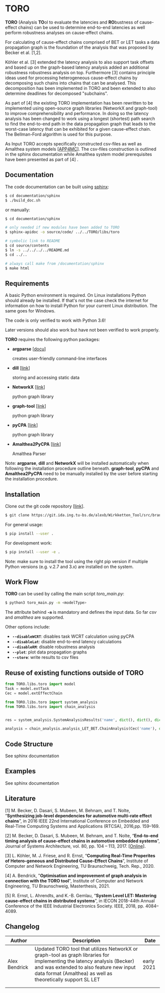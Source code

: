 # TORO

**TORO** (Analysis **TO**ol to evaluate the latencies and **RO**bustness of cause-effect chains) can be used to determine end-to-end latencies as well perform robustness analyses on cause-effect chains.

For calculating of cause-effect chains comprised of BET or LET tasks a data propagation graph is the foundation of the analysis that was proposed by Becker et al. [1,2].

Köhler et al. [3] extended the latency analysis to also support task offsets and based up on the graph-based latency analysis added an additional robustness robustness analysis on top. Furthermore [3] contains principle ideas used for processing heterogeneous cause-effect chains by decomposing such chains into chains that can be analysed. This decomposition has been implemented in TORO and been extended to also determine deadlines for decomposed "subchains".

As part of [4] the existing TORO implementation has been rewritten to be implemented using open-source graph libraries (NetworkX and graph-tool) to improve comprehensibility and performance. In doing so the latency analysis has been  changed to work using a longest (shortest) path search to find the end-to-end path in the data propagation graph that leads to the worst-case latency that can be exhibited for a given cause-effect chain. The Bellman-Ford algorithm is used for this purpose.

As Input TORO accepts specifically constructed csv-files as well as Amalthea system models [[APP4MC](https://www.eclipse.org/app4mc/)]. The csv-files construction is outlined in the sphinx documentation while Amalthea system model prerequisites have been presented as part of [4] .



## Documentation

The code documentation can be built using [sphinx](https://www.sphinx-doc.org/en/master/):

```bash
$ cd documentation/sphinx
$ ./build_doc.sh
```

or manually:

```bash
$ cd documentation/sphinx

# only needed if new modules have been added to TORO
$ sphinx-apidoc -o source/code/ ../../TORO/libs/toro

# symbolic link to README
$ cd source/contents
$ ln -s ../../../../README.md
$ cd ../..

# always call make from /documentation/sphinx 
$ make html
```



## Requirements

A basic Python environment is required. On Linux installations Python should already be installed. If that's not the case check the internet for information on how to install Python for your current Linux distribution. The same goes for Windows.

The code is only verified to work with Python 3.6!

Later versions should also work but have not been verified to work properly.

**TORO** requires the following python packages:

- **argparse** [[docu](https://docs.python.org/3/library/argparse.html "argparse documentation")]

  creates user-friendly command-line interfaces

- **dill** [[link](https://pypi.org/project/dill/ "pypi dill project")]

  storing and accessing static data 

- **NetworkX** [[link](https://networkx.org/ "NetworkX website")]

  python graph library

- **graph-tool** [[link](https://graph-tool.skewed.de/ "graph-tool website")]

  python graph library

- **pyCPA** [[link](https://pycpa.readthedocs.io/en/latest/ "pyCPA website")]

  python graph library

- **Amalthea2PyCPA** [[link](https://git.ida.ing.tu-bs.de/kaige/Amalthea2PyCPA "project repository")]

  Amalthea Parser

  

Note: **argparse**, **dill** and **NetworkX** will be installed automatically when following the installation procedure outline beneath. **graph-tool**, **pyCPA** and **Amalthea2PyCPA** need to be manually installed by the user before starting the installation procedure.

## Installation

Clone out the git code repository [[link](https://git.ida.ing.tu-bs.de/kaige/Amalthea2PyCPA)].

```bash
$ git clone https://git.ida.ing.tu-bs.de/alexb/Wirkketten_Tool/src/branch/TORO_alexb
```

For general usage:

```bash
$ pip install --user .
```

For development work:

```bash
$ pip install --user -e .
```

Note: make sure to install the tool using the right pip version if multiple Python versions (e.g. v.2.7 and 3.x) are installed on the system.





## Work Flow

**TORO** can be used by calling the main script *toro_main.py*: 

```bash
$ python3 toro_main.py -m <modelType>
```

The attribute behind **`-m`** is mandatory and defines the input data. So far *csv* and *amalthea* are supported.

Other options include:

- **`--disableWCRT`**: disables task WCRT calculation using pyCPA
- **`--disableLat`**: disable end-to-end latency calculations
- **`--disableRM`**: disable robustness analysis
- **`--plot`**: plot data propagation graphs
- **`--store`**: write results to csv files



## Reuse of existing functions outside of TORO

```python
from TORO.libs.toro import model
Task = model.extTask
Cec = model.extEffectChain 

from TORO.libs.toro import system_analysis
from TORO.libs.toro import chain_analysis


res = system_analysis.SystemAnalysisResults('name', dict(), dict(), dict())

analysis = chain_analysis.analysis_LET_BET.ChainAnalysis(Cec('name'), dict())
```



## Code Structure

See sphinx documentation



## Examples

See sphinx documentation



## Literature

[1] M. Becker, D. Dasari, S. Mubeen, M. Behnam, and T. Nolte, “**Synthesizing job-level dependencies for automotive multi-rate effect chains**”, in 2016 IEEE 22nd International Conference on Embedded and Real-Time Computing Systems and Applications (RTCSA), 2016,pp. 159–169.

[2] M.   Becker,   D.   Dasari,   S.   Mubeen,   M.   Behnam,   and   T.   Nolte,   “**End-to-end timing  analysis  of  cause-effect  chains  in  automotive  embedded  systems**”, Journal of  Systems  Architecture,   vol.  80,   pp.  104  –  113,   2017.  [[Online](http://www.sciencedirect.com/science/article/pii/S1383762117300681)]. 

[3] L. Köhler, M. J. Friese, and R. Ernst, “**Computing Real-Time Properites of Hetero-geneous and Distributed Cause-Effect Chains**”, Institute of Computer and Network Engineering, TU Braunschweig, Tech. Rep., 2020. 

[4] A. Bendrick, "**Optimisation and improvement of graph analysis in connection with the TORO tool**", Institute of Computer and Network Engineering, TU Braunschweig, Masterthesis, 2021. 

[5] R. Ernst,  L. Ahrendts,  and K.-B. Gemlau,  “**System Level LET:  Mastering cause-effect chains in distributed systems**”, in IECON 2018-44th Annual Conference of the IEEE Industrial Electronics Society.    IEEE, 2018, pp. 4084–4089.







## Changelog

| Author        | Description                                                  | Date       |
| ------------- | ------------------------------------------------------------ | ---------- |
| Alex Bendrick | Updated TORO tool that utilizes NetworkX or graph-tool as graph libraries for implementing the latency analysis (Becker) and was extended to also feature new input data format (Amalthea) as well as  theoretically support SL LET | early 2021 |
|               |                                                              |            |
|               |                                                              |            |

